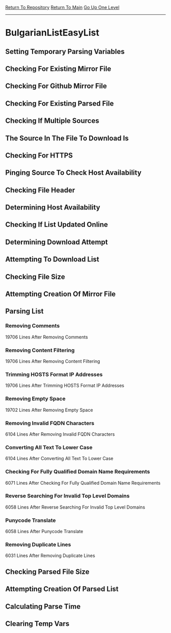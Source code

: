 [Return To Repository](https://github.com/bast69/piholeparser/)
[Return To Main](https://github.com/bast69/piholeparser/blob/master/RecentRunLogs/Mainlog.md)
[Go Up One Level](https://github.com/bast69/piholeparser/blob/master/RecentRunLogs/TopLevelScripts/30-Processing-External-Blacklists.md)
____________________________________
# BulgarianListEasyList
## Setting Temporary Parsing Variables
## Checking For Existing Mirror File
## Checking For Github Mirror File
## Checking For Existing Parsed File
## Checking If Multiple Sources
## The Source In The File To Download Is
## Checking For HTTPS
## Pinging Source To Check Host Availability
## Checking File Header
## Determining Host Availability
## Checking If List Updated Online
## Determining Download Attempt
## Attempting To Download List
## Checking File Size
## Attempting Creation Of Mirror File
## Parsing List
### Removing Comments
19706 Lines After Removing Comments
### Removing Content Filtering
19706 Lines After Removing Content Filtering
### Trimming HOSTS Format IP Addresses
19706 Lines After Trimming HOSTS Format IP Addresses
### Removing Empty Space
19702 Lines After Removing Empty Space
### Removing Invalid FQDN Characters
6104 Lines After Removing Invalid FQDN Characters
### Converting All Text To Lower Case
6104 Lines After Converting All Text To Lower Case
### Checking For Fully Qualified Domain Name Requirements
6071 Lines After Checking For Fully Qualified Domain Name Requirements
### Reverse Searching For Invalid Top Level Domains
6058 Lines After Reverse Searching For Invalid Top Level Domains
### Punycode Translate
6058 Lines After Punycode Translate
### Removing Duplicate Lines
6031 Lines After Removing Duplicate Lines
## Checking Parsed File Size
## Attempting Creation Of Parsed List
## Calculating Parse Time
## Clearing Temp Vars
